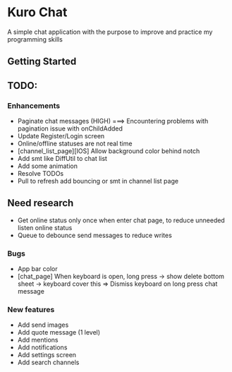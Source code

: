 # Kuro Chat

A simple chat application with the purpose to improve and practice my programming skills

## Getting Started



## TODO:


### Enhancements
- Paginate chat messages (HIGH) ===> Encountering problems with pagination issue with onChildAdded
- Update Register/Login screen
- Online/offline statuses are not real time
- [channel_list_page][IOS] Allow background color behind notch
- Add smt like DiffUtil to chat list
- Add some animation
- Resolve TODOs
- Pull to refresh add bouncing or smt in channel list page

## Need research
- Get online status only once when enter chat page, to reduce unneeded listen online status
- Queue to debounce send messages to reduce writes
### Bugs
- App bar color 
- [chat_page] When keyboard is open, long press -> show delete bottom sheet -> keyboard cover this
        => Dismiss keyboard on long press chat message
### New features
- Add send images
- Add quote message (1 level)
- Add mentions
- Add notifications
- Add settings screen
- Add search channels
